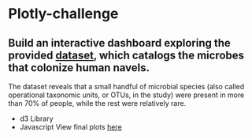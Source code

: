 # Plotly-challenge


## Build an interactive dashboard exploring the provided [dataset](https://robdunnlab.com/projects/belly-button-biodiversity/), which catalogs the microbes that colonize human navels.

The dataset reveals that a small handful of microbial species (also called operational taxonomic units, or OTUs, in the study) were present in more than 70% of people, while the rest were relatively rare.

- d3 Library
- Javascript
View final plots [here](https://leahlindy.github.io/plotly-challenge/Part-1/)
